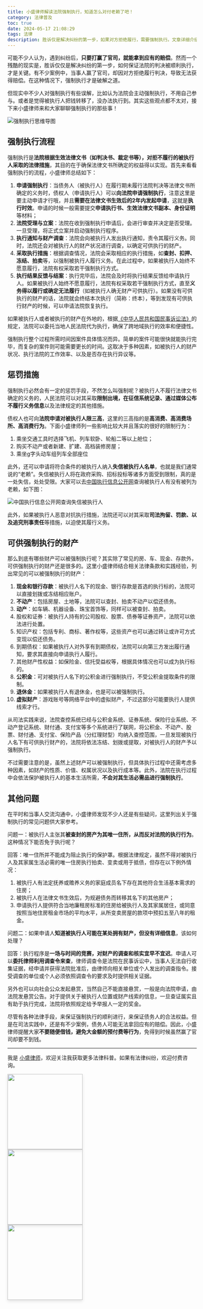 ```yaml
---
title: 小盛律师解读法院强制执行，知道怎么对付老赖了吧！
category: 法律普及
toc: true
date: 2024-05-17 21:08:29
tags: 法律
description: 胜诉仅是解决纠纷的第一步，如果对方拒绝履行，需要强制执行。文章详细介绍了强制执行的流程，包括申请、立案、调查财产、采取措施、反馈结果等环节。同时列举了可供执行的财产种类，如现金存款、不动产、动产、股权证券、知识产权、债权等。法院还可对被执行人采取惩罚措施，如限三高，限制出境、纳入失信名单等。文中还解答了关于唯一住所、财产信息获取等具体执行问题。
---
```


可能不少人认为，遇到纠纷后，**只要打赢了官司，就能拿到应有的赔偿**。然而一个残酷的现实是，胜诉仅仅是解决纠纷的第一步，如何保证法院的判决被顺利执行，才是关键。有不少案例中，当事人赢了官司，却因对方拒绝履行判决，导致无法获得赔偿。在这种情况下，强制执行才是破解之道。

但现实中不少人对强制执行有些误解，比如认为法院会主动强制执行，不用自己参与。或者是觉得被执行人把钱转移了，没办法执行到。其实这些观点都不太对，接下来小盛律师来和大家聊聊强制执行的那些事！

![强制执行思维导图](https://slefboot-1251736664.file.myqcloud.com/20240518_lawer_what_can_be_enforced_cover_v3.png)

<!-- more -->

## 强制执行流程

强制执行是**法院根据生效法律文书（如判决书、裁定书等），对拒不履行的被执行人采取的法律措施**，其目的在于确保法律文书所确定的权益得以实现。首先来看看强制执行的流程，小盛律师总结如下：

1. **申请强制执行**：当债务人（被执行人）在履行期未履行法院判决等法律文书所确定的义务时，债权人（申请执行人）可以**向法院申请强制执行**，注意这里是要主动申请才行哦，并且**需要在法律文书生效后的2年内发起申请**，这就是**执行时效**。申请的时候一般需要提交**申请执行书、生效法律文书副本、身份证明**等材料；
2. **法院受理与立案**：法院在收到强制执行申请后，会进行审查并决定是否受理。一旦受理，将正式立案并启动强制执行程序。
3. **执行通知与财产调查**：法院会向被执行人发出执行通知，责令其履行义务。同时，法院还会对被执行人的财产状况进行调查，以确定可供执行的财产。
4. **采取执行措施**：根据调查情况，法院会采取相应的执行措施，如**查封、扣押、冻结、拍卖**等，以强制被执行人履行义务。在此过程中，如果被执行人始终不愿意履行，法院有权采取若干强制执行方式。
5. **执行结果反馈与结案**：执行完毕后，法院会及时将执行结果反馈给申请执行人。如果被执行人始终不愿意履行，法院有权采取若干强制执行方式，直至**义务得以履行或确定无法履行**（如被执行人确无财产可供执行）。如果没有可供执行的财产的话，法院就会终结本次执行（简称：终本），等到发现有可供执行财产的时候，可以申请法院恢复执行。

如果被执行人或者被执行的财产在外地的，根据[《中华人民共和国民事诉讼法》](http://gongbao.court.gov.cn/Details/42a89051fa54947fa9d96bf7276b6a.html)的规定，法院可以委托当地人民法院代为执行，确保了跨地域执行的效率和便捷性。

强制执行整个过程所需时间因案件具体情况而异。简单的案件可能很快就能执行完毕，而复杂的案件则可能需要更长的时间。这取决于多种因素，如被执行人的财产状况、执行法院的工作效率、以及是否存在执行异议等。

## 惩罚措施

强制执行必然会有一定的惩罚手段，不然怎么叫强制呢？被执行人不履行法律文书确定的义务的，人民法院可以对其采取**限制出境，在征信系统记录、通过媒体公布不履行义务信息**以及法律规定的其他措施。

债权人也可向**法院申请对被执行人限三高**，这里的三高指的是**高消费、高消费场所、高消费行为**。下面小盛律师列一些影响比较大并且落实的很好的限制行为：

1. 乘坐交通工具时选择飞机、列车软卧、轮船二等以上舱位；
2. 购买不动产或者新建、扩建、高档装修房屋；
3. 乘坐g字头动车组列车全部座位

此外，还可以申请将符合条件的被执行人纳入**失信被执行人名单**，也就是我们通常说的“老赖”。失信被执行人将在政府采购、招标投标等诸多方面受到限制，真的是一处失信，处处受限。大家可以去[中国执行信息公开网](http://zxgk.court.gov.cn/)查询被执行人有没有被列为老赖，如下图：

![中国执行信息公开网查询失信被执行人](https://slefboot-1251736664.file.myqcloud.com/20240517_lawer_what_can_be_enforced_query.png)

此外，如果被执行人恶意对抗执行措施，法院还可以对其采取**司法拘留、罚款、以及追究刑事责任**等措施，以迫使其履行义务。
## 可供强制执行的财产

那么到底有哪些财产可以被强制执行呢？其实除了常见的房、车、现金、存款外，可供强制执行的财产还是很多的。这里小盛律师结合相关法律条款和实践经验，列出常见的可以被强制执行的财产：

1. **现金和银行存款**：被执行人名下的现金、银行存款是首选的执行标的，法院可以直接划拨或冻结相应账户。
3. **不动产**：包括房屋、土地等，法院可以查封、拍卖不动产以偿还债务。
3. **动产**：如车辆、机器设备、珠宝首饰等，同样可以被查封、拍卖。
4. 股权和证券：被执行人持有的公司股权、股票、债券等证券资产，法院可以依法进行处置。
5. 知识产权：包括专利、商标、著作权等，这些资产也可以通过转让或许可方式变现以偿还债务。
6. 到期债权：如果被执行人对外享有到期债权，法院可以向第三方发出履行通知，要求其直接向申请执行人履行。
7. 其他财产性权益：如保险金、信托受益权等，根据具体情况也可以成为执行标的。
8. **公积金**：可对被执行人名下的公积金进行强制执行，不受公积金提取条件的限制。
9. **退休金**：如果被执行人有退休金，也是可以被强制执行。
10. **虚拟财产**：游戏账号等网络平台中的虚拟财产，不过这部分可能要执行人提供线索才行。

从司法实践来说，法院查控系统已经与公积金系统、证券系统、保险行业系统、不动产登记系统、财付通、支付宝等多个系统进行了联网，将公积金、不动产、股票、财付通、支付宝、保险产品（分红理财型）均纳入查控范围，一旦发现被执行人名下有可供执行财产的，法院将依法冻结、划拨或提取，对被执行人的财产予以强制执行。

不过需要注意的是，虽然上述财产可以被强制执行，但具体执行过程中还需考虑多种因素，如财产的性质、价值、权属状况以及执行成本等。此外，法院在执行过程中会依法保护被执行人的基本生活所需，**不会对其生活必需品进行强制执行**。

## 其他问题

在平时和当事人交流沟通中，小盛律师发现不少人还是有些疑问，这里列出关于强制执行的常见问题供大家参考。

问题一：被执行人主张其**被查封的房产为其唯一住所，从而反对法院的执行行为**。这种情况下能否免于执行呢？

回答：唯一住所并不能成为阻止执行的保护罩。根据法律规定，虽然不得对被执行人及其家属生活必需的唯一住房执行拍卖、变卖或用于抵债，但存在以下例外情况：

1. 被执行人有法定抚养或赡养义务的家庭成员名下存在其他符合生活基本需求的住房；
2. 被执行人在法律文书生效后，为规避债务而转移其名下的其他房产；
3. 申请执行人提供符合当地廉租房标准的住房给被执行人及其家属居住，或同意按照当地住房租金市场的平均水平，从所变卖房屋的款项中预扣五至八年的租金。

问题二：如果申请人**知道被执行人可能在某处拥有财产，但没有详细信息**，该如何处理？

回答：执行程序是**一场与时间的竞赛，对财产的调查和核实宜早不宜迟**。申请人可以**委托律师利用调查令来查**，律师调查令是法院在民事诉讼中，当事人无法自行收集证据，经申请并获得法院批准后，由律师向相关单位或个人发出的调查指令。接受调查的单位或个人必须依照调查令的要求及时提供相关证据。

另外也可以向社会公众发起悬赏，当然自己不能直接悬赏，一般是向法院申请，由法院发悬赏公告。对于提供关于被执行人位置或财产线索的信息，一旦查证属实且有助于执行完成，法院将依照规定给予举报人一定的奖金。

尽管有各种法律手段，来保证强制执行的顺利进行，来保证债务人的合法权益。但是在司法实践中，还是有不少案例，债务人可能无法拿回应有的赔偿。因此，小盛律师提醒大家**不要随便借钱，避免大金额的预付费等行为**，免得到时候虽然赢了官司却要不到钱。

---
我是 [小盛律师](https://selfboot.cn/links)，欢迎关注我获取更多法律科普。如果有法律纠纷，欢迎付费咨询。

<div class="pure-g">
  <div class="pure-u-1 pure-u-md-1-3" style="width: auto;">
    <img src="https://slefboot-1251736664.file.myqcloud.com/20230914_wx_qrcode_2.png" style="height: 200px; margin-right: 10px; box-shadow: 0 4px 8px rgba(0, 0, 0, 0.1);">
  </div>
  <div class="pure-u-1 pure-u-md-1-3" style="width: auto;">
    <img src="https://slefboot-1251736664.file.myqcloud.com/20230914_xhs_qrcode_2.png" style="height: 200px; margin-right: 10px; box-shadow: 0 4px 8px rgba(0, 0, 0, 0.1);">
  </div>
  <div class="pure-u-1 pure-u-md-1-3" style="width: auto;">
    <img src="https://slefboot-1251736664.file.myqcloud.com/20230914_dy_qrcode.png" style="height: 200px; margin-right: 10px; box-shadow: 0 4px 8px rgba(0, 0, 0, 0.1);">
  </div>
</div>
